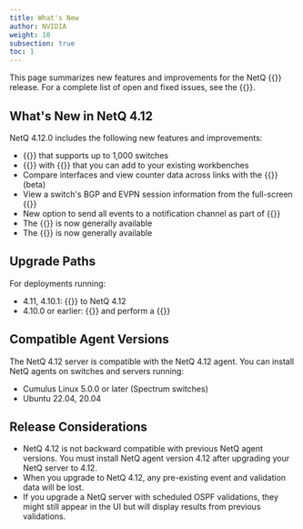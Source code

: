 ```yaml
---
title: What's New
author: NVIDIA
weight: 10
subsection: true
toc: 1
---
```


This page summarizes new features and improvements for the NetQ {{<version>}} release. For a complete list of open and fixed issues, see the {{<link title="NVIDIA NetQ 4.12 Release Notes" text="release notes">}}.

## What's New in NetQ 4.12

NetQ 4.12.0 includes the following new features and improvements:

- {{<link title="Before You Install" text="New installation option">}} that supports up to 1,000 switches
- {{<link title="Focus Your Monitoring Using Workbenches" text="New workbench">}} with {{<link title="Access Data with Cards" text="additional cards">}} that you can add to your existing workbenches
- Compare interfaces and view counter data across links with the {{<link title="Interfaces/#compare-link-interfaces" text="link health view">}} (beta)
- View a switch's BGP and EVPN session information from the full-screen {{<link title="Switches" text="switch dashboard">}}
- New option to send all events to a notification channel as part of {{<link title="Configure System Event Notifications/#create-a-channel" text="the channel setup process">}}
- The {{<link title="Network Topology" text="topology view">}} is now generally available
- The {{<link title="Validate Network Protocol and Service Operations/#topology-validations" text="topology validation">}} is now generally available

## Upgrade Paths

For deployments running:

- 4.11, 4.10.1: {{<link title="Upgrade NetQ Virtual Machines" text="upgrade directly">}} to NetQ 4.12
- 4.10.0 or earlier: {{<link title="Back Up and Restore NetQ" text="back up your NetQ data">}} and perform a {{<link title="Install the NetQ System" text="new installation">}}

## Compatible Agent Versions

The NetQ 4.12 server is compatible with the NetQ 4.12 agent. You can install NetQ agents on switches and servers running:

- Cumulus Linux 5.0.0 or later (Spectrum switches)
- Ubuntu 22.04, 20.04

## Release Considerations

- NetQ 4.12 is not backward compatible with previous NetQ agent versions. You must install NetQ agent version 4.12 after upgrading your NetQ server to 4.12.
- When you upgrade to NetQ 4.12, any pre-existing event and validation data will be lost.
- If you upgrade a NetQ server with scheduled OSPF validations, they might still appear in the UI but will display results from previous validations.